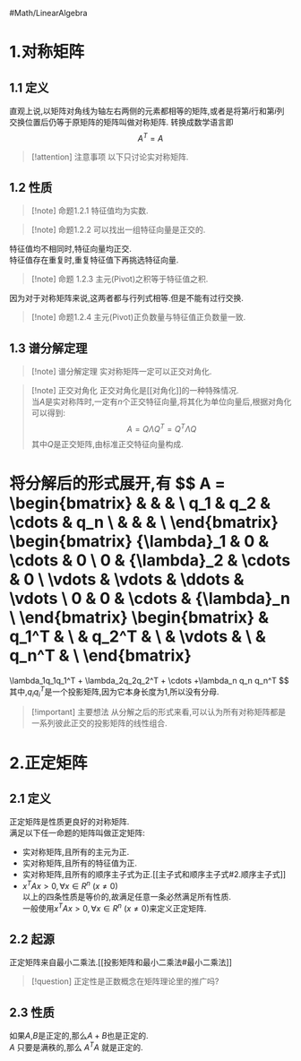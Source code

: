 #Math/LinearAlgebra
# 1.对称矩阵
## 1.1 定义
直观上说,以矩阵对角线为轴左右两侧的元素都相等的矩阵,或者是将第$i$行和第$i$列交换位置后仍等于原矩阵的矩阵叫做对称矩阵.
转换成数学语言即
$$A^T = A$$
>[!attention] 注意事项
>以下只讨论实对称矩阵.
## 1.2 性质
>[!note] 命题1.2.1
>特征值均为实数.

>[!note] 命题1.2.2
>可以找出一组特征向量是正交的.

特征值均不相同时,特征向量均正交.  
特征值存在重复时,重复特征值下再挑选特征向量.

>[!note] 命题 1.2.3
>主元(Pivot)之积等于特征值之积.

因为对于对称矩阵来说,这两者都与行列式相等.但是不能有过行交换.
>[!note] 命题1.2.4
>主元(Pivot)正负数量与特征值正负数量一致.
## 1.3 谱分解定理
>[!note] 谱分解定理
>实对称矩阵一定可以正交对角化.


>[!note] 正交对角化
>正交对角化是[[对角化]]的一种特殊情况.  
>当$A$是实对称阵时,一定有$n$个正交特征向量,将其化为单位向量后,根据对角化可以得到:
>$$A = Q\Lambda Q^T = Q^T \Lambda Q$$
>其中$Q$是正交矩阵,由标准正交特征向量构成.

将分解后的形式展开,有
$$
A = \begin{bmatrix}
	 & & & \\
	q_1 & q_2 & \cdots & q_n \\
	 & & & \\
	\end{bmatrix}
\begin{bmatrix}
	{\lambda}_1 & 0 & \cdots & 0 \\
	0 & {\lambda}_2 & \cdots & 0 \\
	\vdots & \vdots & \ddots & \vdots \\
	0 & 0 & \cdots & {\lambda}_n \\
	\end{bmatrix}
\begin{bmatrix}
 & q_1^T & \\ 
 & q_2^T & \\ 
 & \vdots & \\ 
 & q_n^T & \\ 
\end{bmatrix}
=
\lambda_1q_1q_1^T + \lambda_2q_2q_2^T + \cdots +\lambda_n q_n q_n^T 
$$
其中,$q_iq_i^T$是一个投影矩阵,因为它本身长度为1,所以没有分母.  
>[!important] 主要想法
从分解之后的形式来看,可以认为所有对称矩阵都是一系列彼此正交的投影矩阵的线性组合.



# 2.正定矩阵
## 2.1 定义
正定矩阵是性质更良好的对称矩阵.  
满足以下任一命题的矩阵叫做正定矩阵:
- 实对称矩阵,且所有的主元为正.
- 实对称矩阵,且所有的特征值为正.
- 实对称矩阵,且所有的顺序主子式为正.[[主子式和顺序主子式#2.顺序主子式]]
- $x^TAx > 0,\forall x \in \mathit{R}^n \ (x \not= 0)$  
以上的四条性质是等价的,故满足任意一条必然满足所有性质.  
一般使用$x^TAx > 0,\forall x \in \mathit{R}^n \ (x \not= 0)$来定义正定矩阵.
## 2.2 起源
正定矩阵来自最小二乘法.[[投影矩阵和最小二乘法#最小二乘法]]
>[!question] 正定性是正数概念在矩阵理论里的推广吗?
## 2.3 性质
如果$A$,$B$是正定的,那么$A+B$也是正定的.  
$A$ 只要是满秩的,那么 $A^TA$ 就是正定的.  

